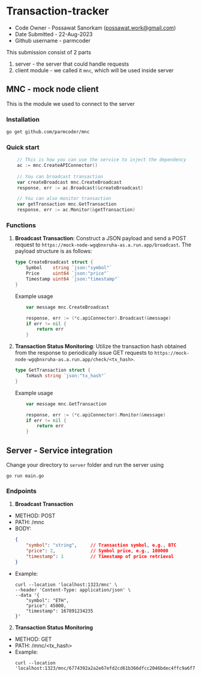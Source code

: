 # Transaction-tracker
- Code Owner - Possawat Sanorkam (possawat.work@gmail.com)
- Date Submitted - 22-Aug-2023
- Github username - parmcoder

This submission consist of 2 parts
1. server - the server that could handle requests
2. client module - we called it `mnc`, which will be used inside server
## MNC - mock node client
This is the module we used to connect to the server

### Installation
```bash
go get github.com/parmcoder/mnc
```
### Quick start
```go
    // This is how you can use the service to inject the dependency
	ac := mnc.CreateAPIConnector()
    
    // You can broadcast transaction
    var createBroadcast mnc.CreateBroadcast
    response, err := ac.Broadcast(&createBroadcast)

    // You can also monitor transaction 
	var getTransaction mnc.GetTransaction
	response, err := ac.Monitor(&getTransaction)
```
### Functions
1. **Broadcast Transaction**:
 Construct a JSON payload and send a POST request to `https://mock-node-wgqbnxruha-as.a.run.app/broadcast`. The payload structure is as follows:

    ```go
    type CreateBroadcast struct {
        Symbol    string `json:"symbol"`
        Price     uint64 `json:"price"`
        Timestamp uint64 `json:"timestamp"`
    }
    ```

    Example usage

    ```go
        var message mnc.CreateBroadcast

        response, err := (*c.apiConnector).Broadcast(&message)
        if err != nil {
            return err
        }
    ```

2. **Transaction Status Monitoring**: Utilize the transaction hash obtained from the response to periodically issue GET requests to `https://mock-node-wgqbnxruha-as.a.run.app/check/<tx_hash>`.

    ```go
    type GetTransaction struct {
	    TxHash string `json:"tx_hash"`
    }
    ```
    Example usage

    ```go
	    var message mnc.GetTransaction

	    response, err := (*c.apiConnector).Monitor(&message)
        if err != nil {
            return err
        }
    ```

## Server - Service integration
Change your directory to `server` folder and run the server using
```
go run main.go
```

### Endpoints
1. **Broadcast Transaction**
- METHOD: POST
- PATH: /mnc
- BODY:  
    ```json
    {
        "symbol": "string",     // Transaction symbol, e.g., BTC
        "price": 2,             // Symbol price, e.g., 100000
        "timestamp": 1          // Timestamp of price retrieval
    }
    ```
- Example:
    ```
    curl --location 'localhost:1323/mnc' \
    --header 'Content-Type: application/json' \
    --data '{
        "symbol": "ETH",
        "price": 45000,
        "timestamp": 167891234235
    }'
    ```
2. **Transaction Status Monitoring**
- METHOD: GET
- PATH: /mnc/<tx_hash>
- Example:
    ```
    curl --location 'localhost:1323/mnc/6774392a2a2e67efd2cd61b366dfcc2046bdec4ffc9a6f77ed98b88995f5f241'
    ```
